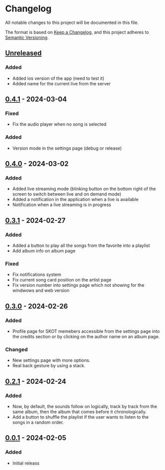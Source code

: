 # Changelog

All notable changes to this project will be documented in this file.

The format is based on [Keep a Changelog](https://keepachangelog.com/en/1.0.0/),
and this project adheres to [Semantic Versioning](https://semver.org/spec/v2.0.0.html).

## [Unreleased]

### Added
- Added ios version of the app (need to test it)
- Added name for the current live from the server

## [0.4.1] - 2024-03-04

### Fixed
- Fix the audio player when no song is selected

### Added
- Version mode in the settings page (debug or release)

## [0.4.0] - 2024-03-02

### Added
- Added live streaming mode (blinking button on the bottom right of the screen to switch between live and on demand mode)
- Added a notification in the application when a live is available
- Notification when a live streaming is in progress

## [0.3.1] - 2024-02-27

### Added
- Added a button to play all the songs from the favorite into a playlist
- Add album info on album page

### Fixed
- Fix notifications system
- Fix current song card position on the artist page
- Fix version number into settings page which not showing for the windwows and web version

## [0.3.0] - 2024-02-26

### Added
- Profile page for SKOT memebers accessible from the settings page into the credits section or by clicking on the author name on an album page.

### Changed
- New settings page with more options.
- Real back gesture by using a stack.

## [0.2.1] - 2024-02-24

### Added
- Now, by default, the sounds follow on logically, track by track from the same album, then the album that comes before it chronologically.
- Add a button to shuffle the playlist if the user wants to listen to the songs in a random order.

## [0.0.1] - 2024-02-05

### Added
- Initial releass

[Unreleased]: https://github.com/LosKeeper/skot_audio_streaming/compare/v0.4.1...HEAD
[0.4.1]: https://github.com/LosKeeper/skot_audio_streaming/releases/tag/v0.4.1
[0.4.0]: https://github.com/LosKeeper/skot_audio_streaming/releases/tag/v0.4.0
[0.3.1]: https://github.com/LosKeeper/skot_audio_streaming/releases/tag/v0.3.1
[0.3.0]: https://github.com/LosKeeper/skot_audio_streaming/releases/tag/v0.3.0
[0.2.1]: https://github.com/LosKeeper/skot_audio_streaming/releases/tag/v0.2.1
[0.0.1]: https://github.com/LosKeeper/skot_audio_streaming/releases/tag/v0.0.1
